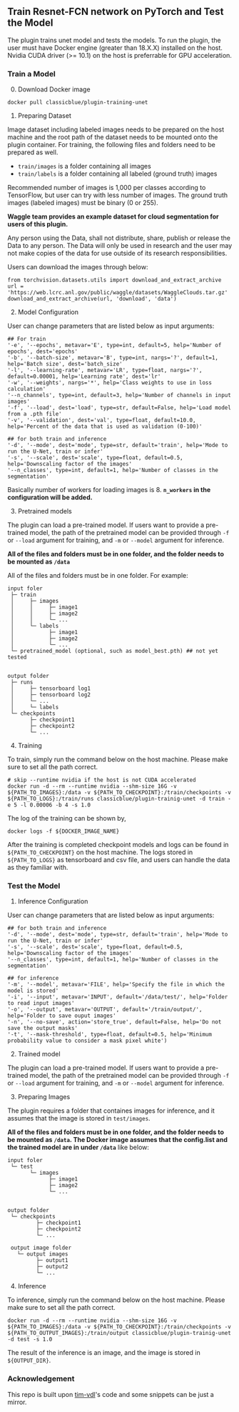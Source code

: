 ## Train Resnet-FCN network on PyTorch and Test the Model
The plugin trains unet model and tests the models. To run the plugin, the user must have Docker engine (greater than 18.X.X) installed on the host. Nvidia CUDA driver (>= 10.1) on the host is preferrable for GPU acceleration.


### Train a Model

0) Download Docker image

```
docker pull classicblue/plugin-training-unet
```

1) Preparing Dataset

Image dataset including labeled images needs to be prepared on the host machine and the root path of the dataset needs to be mounted onto the plugin container. For training, the following files and folders need to be prepared as well.

- `train/images` is a folder containing all images
- `train/labels` is a folder containing all labeled (ground truth) images

Recommended number of images is 1,000 per classes according to TensorFlow, but user can try with less number of images. The ground truth images (labeled images) must be binary (0 or 255).

**Waggle team provides an example dataset for cloud segmentation for users of this plugin.**

Any person using the Data, shall not distribute, share, publish or release the Data to any person. The Data will only be used in research and the user may not make copies of the data for use outside of its research responsibilities.

Users can download the images through below:
```
from torchvision.datasets.utils import download_and_extract_archive
url = 'https://web.lcrc.anl.gov/public/waggle/datasets/WaggleClouds.tar.gz'
download_and_extract_archive(url, 'download', 'data')
```

2) Model Configuration

User can change parameters that are listed below as input arguments:
```
## For train
'-e', '--epochs', metavar='E', type=int, default=5, help='Number of epochs', dest='epochs'
'-b', '--batch-size', metavar='B', type=int, nargs='?', default=1, help='Batch size', dest='batch_size'
'-l', '--learning-rate', metavar='LR', type=float, nargs='?', default=0.00001, help='Learning rate', dest='lr'
'-w', '--weights', nargs='*', help='Class weights to use in loss calculation'
'--n_channels', type=int, default=3, help='Number of channels in input images'
'-f', '--load', dest='load', type=str, default=False, help='Load model from a .pth file'
'-v', '--validation', dest='val', type=float, default=10.0, help='Percent of the data that is used as validation (0-100)'

## for both train and inference
'-d', '--mode', dest='mode', type=str, default='train', help='Mode to run the U-Net, train or infer'
'-s', '--scale', dest='scale', type=float, default=0.5, help='Downscaling factor of the images'
'--n_classes', type=int, default=1, help='Number of classes in the segmentation'

```

Basically number of workers for loading images is 8. **`n_workers` in the configuration will be added.**

3) Pretrained models

The plugin can load a pre-trained model.  If users want to provide a pre-trained model, the path of the pretrained model can be provided through `-f` or `--load` argument for training, and `-m` or `--model` argument for inference.


**All of the files and folders must be in one folder, and the folder needs to be mounted as `/data`**

All of the files and folders must be in one folder. For example:
```
input foler
 ├─ train
 │     ├─ images
 │     │     ├─ image1
 │     │     ├─ image2
 │     │     └─ ...
 │     └─ labels
 │           ├─ image1
 │           ├─ image2
 │           └─ ...
 └─ pretrained_model (optional, such as model_best.pth) ## not yet tested
 
 
output folder
 ├─ runs
 │     ├─ tensorboard log1
 │     ├─ tensorboard log2
 │     └─ ...
 │     └─ labels
 └─ checkpoints
       ├─ checkpoint1
       ├─ checkpoint2
       └─ ...
 ```

4) Training

To train, simply run the command below on the host machine. Please make sure to set all the path correct.


```
# skip --runtime nvidia if the host is not CUDA accelerated
docker run -d --rm --runtime nvidia --shm-size 16G -v ${PATH_TO_IMAGES}:/data -v ${PATH_TO_CHECKPOINT}:/train/checkpoints -v ${PATH_TO_LOGS}:/train/runs classicblue/plugin-trainig-unet -d train -e 5 -l 0.00006 -b 4 -s 1.0
```

The log of the training can be shown by,

```
docker logs -f ${DOCKER_IMAGE_NAME}
```

After the training is completed checkpoint models and logs can be found in `${PATH_TO_CHECKPOINT}` on the host machine. The logs stored in `${PATH_TO_LOGS}` as tensorboard and csv file, and users can handle the data as they familiar with.



### Test the Model


1) Inference Configuration

User can change parameters that are listed below as input arguments:
```
## for both train and inference
'-d', '--mode', dest='mode', type=str, default='train', help='Mode to run the U-Net, train or infer'
'-s', '--scale', dest='scale', type=float, default=0.5, help='Downscaling factor of the images'
'--n_classes', type=int, default=1, help='Number of classes in the segmentation'

## for inference
'-m', '--model', metavar='FILE', help='Specify the file in which the model is stored'
'-i', '--input', metavar='INPUT', default='/data/test/', help='Folder to read input images'
'-o', '--output', metavar='OUTPUT', default='/train/output/', help='Folder to save ouput images'
'-n', '--no-save', action='store_true', default=False, help='Do not save the output masks'
'-t', '--mask-threshold', type=float, default=0.5, help='Minimum probability value to consider a mask pixel white')
```


2) Trained model

The plugin can load a pre-trained model.  If users want to provide a pre-trained model, the path of the pretrained model can be provided through `-f` or `--load` argument for training, and `-m` or `--model` argument for inference.


3) Preparing Images

The plugin requires a folder that containes images for inference, and it assumes that the image is stored in `test/images`.

**All of the files and folders must be in one folder, and the folder needs to be mounted as `/data`. The Docker image assumes that the config.list and the trained model are in under `/data`** like below:

```
input foler
 └─ test
       └─ images
             ├─ image1
             ├─ image2
             └─ ...
             
 
output folder
 └─ checkpoints
         ├─ checkpoint1
         ├─ checkpoint2
         └─ ...
 
 output image folder
   └─ output images
         ├─ output1
         ├─ output2
         └─ ...
```

4) Inference

To inference, simply run the command below on the host machine. Please make sure to set all the path correct.


```
docker run -d --rm --runtime nvidia --shm-size 16G -v ${PATH_TO_IMAGES}:/data -v ${PATH_TO_CHECKPOINT}:/train/checkpoints -v ${PATH_TO_OUTPUT_IMAGES}:/train/output classicblue/plugin-trainig-unet -d test -s 1.0
```

The result of the inference is an image, and the image is stored in `${OUTPUT_DIR}`.

### Acknowledgement

This repo is built upon [tim-vdl](https://github.com/tim-vdl/Pytorch-UNet)'s code and some snippets can be just a mirror.

